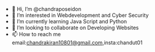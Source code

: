 - 👋 Hi, I’m @chandraposeidon
- 👀 I’m interested in Webdevelopment and Cyber Security
- 🌱 I’m currently learning Java Script and Python
- 💞️ I’m looking to collaborate on Developing Websites
- 📫 How to reach me email:chandrakiran10801@gmail.com,insta:chandut01

<!---
chandraposeidon/chandraposeidon is a ✨ special ✨ repository because its `README.md` (this file) appears on your GitHub profile.
You can click the Preview link to take a look at your changes.
--->
